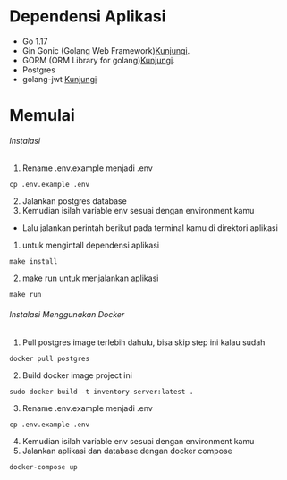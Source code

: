 # Dependensi Aplikasi

- Go 1.17
- Gin Gonic (Golang Web Framework)[Kunjungi](https://gin-gonic.com/).
- GORM (ORM Library for golang)[Kunjungi](https://gorm.io/index.html).
- Postgres
- golang-jwt [Kunjungi](https://github.com/golang-jwt/jwt)

# Memulai
###### Instalasi

1. Rename .env.example menjadi .env
```
cp .env.example .env
```
2. Jalankan postgres database
3. Kemudian isilah variable env sesuai dengan environment kamu
- Lalu jalankan perintah berikut pada terminal kamu di direktori aplikasi
1. untuk mengintall dependensi aplikasi
```
make install
```
2. make run untuk menjalankan aplikasi
```
make run
```

###### Instalasi Menggunakan Docker

1. Pull postgres image terlebih dahulu, bisa skip step ini kalau sudah
```
docker pull postgres
```
2. Build docker image project ini
```
sudo docker build -t inventory-server:latest .
```
3. Rename .env.example menjadi .env
```
cp .env.example .env
```
4. Kemudian isilah variable env sesuai dengan environment kamu
5. Jalankan aplikasi dan database dengan docker compose
```
docker-compose up
```